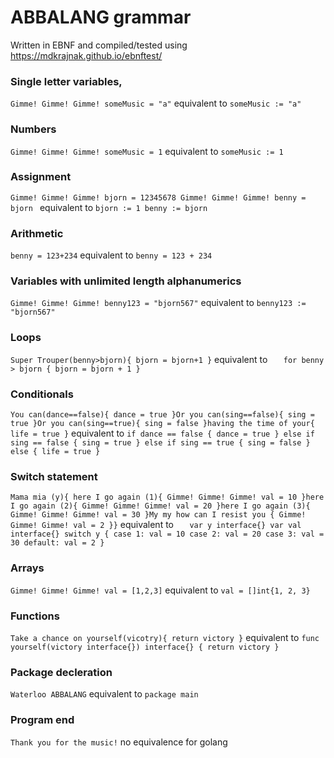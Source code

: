 # ABBALANG grammar

Written in EBNF and compiled/tested using https://mdkrajnak.github.io/ebnftest/

### Single letter variables, 
`Gimme! Gimme! Gimme! someMusic = "a"`
equivalent to
`someMusic := "a"`
### Numbers
`Gimme! Gimme! Gimme! someMusic = 1`
equivalent to
`someMusic := 1`
### Assignment
`Gimme! Gimme! Gimme! bjorn = 12345678
Gimme! Gimme! Gimme! benny = bjorn
`
equivalent to
`bjorn := 1
benny := bjorn
`
### Arithmetic
`benny = 123+234`
equivalent to
`benny = 123 + 234`

### Variables with unlimited length alphanumerics
`Gimme! Gimme! Gimme! benny123 = "bjorn567"`
equivalent to
`benny123 := "bjorn567"`

### Loops 

`Super Trouper(benny>bjorn){
bjorn = bjorn+1
}`
equivalent to
`	for benny > bjorn {
		bjorn = bjorn + 1
	}`

### Conditionals 
`You can(dance==false){
dance = true
}Or you can(sing==false){
sing = true
}Or you can(sing==true){
sing = false
}having the time of your{
life = true
}`
equivalent to
`if dance == false {
		dance = true
	} else if sing == false {
		sing = true
	} else if sing == true {
		sing = false
	} else {
		life = true
	}`

### Switch statement
`Mama mia (y){
here I go again (1){
Gimme! Gimme! Gimme! val = 10
}here I go again (2){
Gimme! Gimme! Gimme! val = 20
}here I go again (3){
Gimme! Gimme! Gimme! val = 30
}My my how can I resist you {
Gimme! Gimme! Gimme! val = 2
}}`
equivalent to
`	var y interface{}
	var val interface{}
	switch y {
	case 1:
		val = 10
	case 2:
		val = 20
	case 3:
		val = 30
	default:
		val = 2
	}`

### Arrays
`Gimme! Gimme! Gimme! val = [1,2,3]`
equivalent to
`val = []int{1, 2, 3}`
### Functions
`Take a chance on yourself(vicotry){
return victory
}`
equivalent to
`func yourself(victory interface{}) interface{} {
	return victory
}`

### Package decleration
`Waterloo ABBALANG`
equivalent to
`package main
`
### Program end
`Thank you for the music!`
no equivalence for golang
